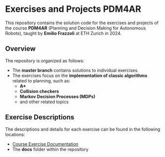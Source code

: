 # Exercises and Projects PDM4AR
This repository contains the solution code for the exercises and projects of the course **PDM4AR** (Planning and Decision Making for Autonomous Robots), taught by **Emilio Frazzoli** at ETH Zurich in 2024.

## Overview
The repository is organized as follows:
- The **master branch** contains solutions to individual exercises.
- The exercises focus on the **implementation of classic algorithms** related to planning, such as:
  - **A\***
  - **Collision checkers**
  - **Markov Decision Processes (MDPs)**
  - and other related topics

## Exercise Descriptions
The descriptions and details for each exercise can be found in the following locations:
- [Course Exercise Documentation](https://pdm4ar.github.io/exercises/)
- The **docs** folder within the repository
